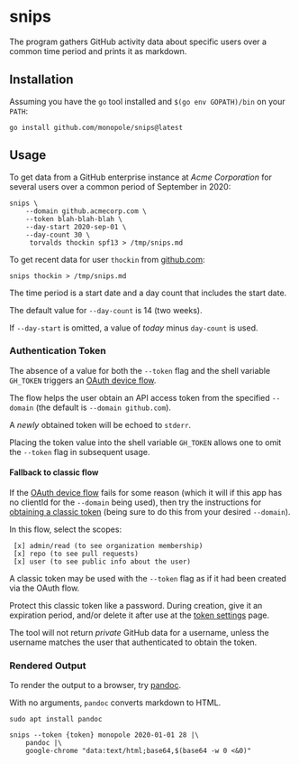 [github.com]: github.com
[OAuth device flow]: https://docs.github.com/en/apps/oauth-apps/building-oauth-apps/authorizing-oauth-apps#device-flow
[token settings]: https://github.com/settings/tokens
[obtaining a classic token]: https://docs.github.com/en/authentication/keeping-your-account-and-data-secure/creating-a-personal-access-token#creating-a-personal-access-token-classic
[pandoc]: https://pandoc.org/

# snips

The program gathers GitHub activity data about specific users over a common
time period and prints it as markdown.

## Installation

Assuming you have the `go` tool installed and `$(go env GOPATH)/bin` on your `PATH`:
```
go install github.com/monopole/snips@latest
```

## Usage

To get data from a GitHub enterprise instance at _Acme Corporation_ 
for several users over a common period of September in 2020:

```
snips \
    --domain github.acmecorp.com \
    --token blah-blah-blah \
    --day-start 2020-sep-01 \
    --day-count 30 \
     torvalds thockin spf13 > /tmp/snips.md
```

To get recent data for user `thockin` from [github.com]:

```
snips thockin > /tmp/snips.md
```

The time period is a start date and a day count that includes the start date.

The default value for `--day-count` is 14 (two weeks).

If `--day-start` is omitted, a value of _today_ minus `day-count` is used.


### Authentication Token

The absence of a value for both the `--token` flag and the shell
variable `GH_TOKEN` triggers an [OAuth device flow].

The flow helps the user obtain an API access token from
the specified `--domain` (the default is `--domain github.com`).

A _newly_ obtained token will be echoed to `stderr`.

Placing the token value into the shell variable `GH_TOKEN`
allows one to omit the `--token` flag in subsequent usage.

#### Fallback to classic flow

If the [OAuth device flow] fails for some reason (which it will
if this app has no clientId for the `--domain` being used),
then try the instructions for [obtaining a classic token]
(being sure to do this from your desired `--domain`).

In this flow, select the scopes:
```
 [x] admin/read (to see organization membership)
 [x] repo (to see pull requests)
 [x] user (to see public info about the user)
```

A classic token may be used with the `--token` flag
as if it had been created via the OAuth flow.

Protect this classic token like a password. During creation,
give it an expiration period, and/or delete it after
use at the [token settings] page.

The tool will not return _private_ GitHub data for a username,
unless the username matches the user that authenticated to obtain the token.

### Rendered Output

To render the output to a browser, try [pandoc].

With no arguments, `pandoc` converts markdown to HTML.

```
sudo apt install pandoc
```

```
snips --token {token} monopole 2020-01-01 28 |\
    pandoc |\
    google-chrome "data:text/html;base64,$(base64 -w 0 <&0)"
```

